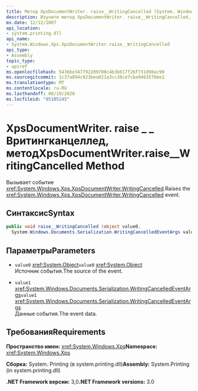```yaml
---
title: Метод XpsDocumentWriter. raise__WritingCancelled (System. Windows. XPS)
description: Изучите метод XpsDocumentWriter. raise__WritingCancelled, который вызывает событие Вритингканцеллед для XPS-документа в .NET.
ms.date: 12/12/2007
api_location:
- system.printing.dll
api_name:
- System.Windows.Xps.XpsDocumentWriter.raise__WritingCancelled
api_type:
- Assembly
topic_type:
- apiref
ms.openlocfilehash: 5436be347792209780c4b3b617f26f731d98ac90
ms.sourcegitcommit: 1c37a894c923bea021a3cc38ce7cba946357bbe1
ms.translationtype: MT
ms.contentlocale: ru-RU
ms.lasthandoff: 06/19/2020
ms.locfileid: "85105245"
---
```

# <a name="xpsdocumentwriterraise__writingcancelled-method"></a><span data-ttu-id="15ea6-103">XpsDocumentWriter. raise \_ \_ Вритингканцеллед, метод</span><span class="sxs-lookup"><span data-stu-id="15ea6-103">XpsDocumentWriter.raise\_\_WritingCancelled Method</span></span>

<span data-ttu-id="15ea6-104">Вызывает событие <xref:System.Windows.Xps.XpsDocumentWriter.WritingCancelled>.</span><span class="sxs-lookup"><span data-stu-id="15ea6-104">Raises the <xref:System.Windows.Xps.XpsDocumentWriter.WritingCancelled> event.</span></span>

## <a name="syntax"></a><span data-ttu-id="15ea6-105">Синтаксис</span><span class="sxs-lookup"><span data-stu-id="15ea6-105">Syntax</span></span>

```csharp
public void raise__WritingCancelled (object value0,
  System.Windows.Documents.Serialization.WritingCancelledEventArgs value1);
```

## <a name="parameters"></a><span data-ttu-id="15ea6-106">Параметры</span><span class="sxs-lookup"><span data-stu-id="15ea6-106">Parameters</span></span>

- <span data-ttu-id="15ea6-107">`value0` <xref:System.Object></span><span class="sxs-lookup"><span data-stu-id="15ea6-107">`value0` <xref:System.Object></span></span>  
  <span data-ttu-id="15ea6-108">Источник события.</span><span class="sxs-lookup"><span data-stu-id="15ea6-108">The source of the event.</span></span>

- <span data-ttu-id="15ea6-109">`value1` <xref:System.Windows.Documents.Serialization.WritingCancelledEventArgs></span><span class="sxs-lookup"><span data-stu-id="15ea6-109">`value1` <xref:System.Windows.Documents.Serialization.WritingCancelledEventArgs></span></span>  
  <span data-ttu-id="15ea6-110">Данные события.</span><span class="sxs-lookup"><span data-stu-id="15ea6-110">The event data.</span></span>

## <a name="requirements"></a><span data-ttu-id="15ea6-111">Требования</span><span class="sxs-lookup"><span data-stu-id="15ea6-111">Requirements</span></span>

<span data-ttu-id="15ea6-112">**Пространство имен:** <xref:System.Windows.Xps></span><span class="sxs-lookup"><span data-stu-id="15ea6-112">**Namespace:** <xref:System.Windows.Xps></span></span>

<span data-ttu-id="15ea6-113">**Сборка:** System. Printing (в system.printing.dll)</span><span class="sxs-lookup"><span data-stu-id="15ea6-113">**Assembly:** System.Printing (in system.printing.dll)</span></span>

<span data-ttu-id="15ea6-114">**.NET Framework версии:** 3,0</span><span class="sxs-lookup"><span data-stu-id="15ea6-114">**.NET Framework versions:** 3.0</span></span>
